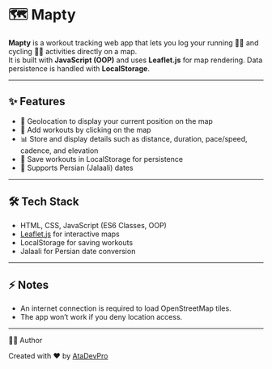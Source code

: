 # 🗺️ Mapty

**Mapty** is a workout tracking web app that lets you log your running 🏃‍♂️ and cycling 🚴‍♀️ activities directly on a map.  
It is built with **JavaScript (OOP)** and uses **Leaflet.js** for map rendering. Data persistence is handled with **LocalStorage**.

---

## ✨ Features

- 📍 Geolocation to display your current position on the map
- 📝 Add workouts by clicking on the map
- 📊 Store and display details such as distance, duration, pace/speed, cadence, and elevation
- 💾 Save workouts in LocalStorage for persistence
- 📅 Supports Persian (Jalaali) dates

---

## 🛠️ Tech Stack

- HTML, CSS, JavaScript (ES6 Classes, OOP)
- [Leaflet.js](https://leafletjs.com/) for interactive maps
- LocalStorage for saving workouts
- Jalaali for Persian date conversion

---

## ⚡ Notes

- An internet connection is required to load OpenStreetMap tiles.
- The app won’t work if you deny location access.

---

👨‍💻 Author

Created with ❤️ by [AtaDevPro](https://github.com/AtaDevPro)

